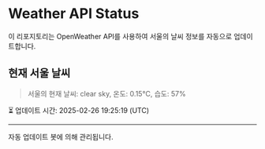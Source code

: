 
# Weather API Status

이 리포지토리는 OpenWeather API를 사용하여 서울의 날씨 정보를 자동으로 업데이트합니다.

## 현재 서울 날씨
> 서울의 현재 날씨: clear sky, 온도: 0.15°C, 습도: 57%

⏳ 업데이트 시간: 2025-02-26 19:25:19 (UTC)

---
자동 업데이트 봇에 의해 관리됩니다.
